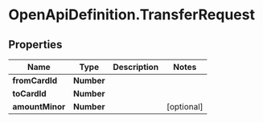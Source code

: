 # OpenApiDefinition.TransferRequest

## Properties

Name | Type | Description | Notes
------------ | ------------- | ------------- | -------------
**fromCardId** | **Number** |  | 
**toCardId** | **Number** |  | 
**amountMinor** | **Number** |  | [optional] 


